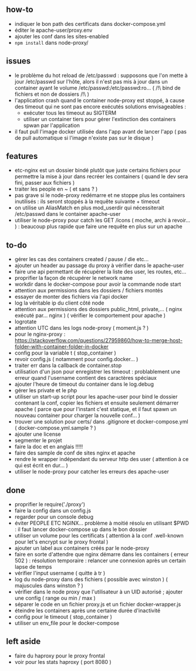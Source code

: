 ## how-to

 - indiquer le bon path des certificats dans docker-compose.yml
 - éditer le apache-user/proxy.env
 - ajouter les conf dans les sites-enabled
 - `npm install` dans node-proxy/


## issues

 - le problème du hot reload de /etc/passwd : supposons que l'on mette à jour /etc/passwd sur l'hôte,
   alors il n'est pas mis à jour dans un container ayant le volume /etc/passwd:/etc/passwd:ro...
   ( /!\ bind de fichiers et non de dossiers /!\ )
 - l'application crash quand le container node-proxy est stoppé, à cause des timeout qui ne sont pas encore exécutés
   solutions envisageables : 
   * exécuter tous les timeout au SIGTERM
   * utiliser un container tiers pour gérer l'extinction des containers spwan par l'application 
 - il faut pull l'image docker utilisée dans l'app avant de lancer l'app ( pas de pull automatique si l'image n'existe pas sur le disque )


## features

 - etc-nginx est un dossier bindé plutôt que juste certains fichiers pour permettre la mise à jour dans recréer les containers 
   ( quand le dev sera fini, passer aux fichiers )
 - traiter les people en ~ ( et sans ? )
 - pas grave si le node-proxy redémarre et ne stoppe plus les containers inutilisés : ils seront stoppés à la requête suivante + timeout
 - on utilise un AliasMatch en plus mod_userdir qui nécessiterait /etc/passwd dans le container apache-user
 - utiliser le node-proxy pour catch les GET /icons ( moche, archi à revoir... ) : beaucoup plus rapide que faire une requête en plus sur un apache


## to-do

 - gérer les cas des containers created / pause / die etc...
 - ajouter un header au passage du proxy à vérifier dans le apache-user
 - faire une api permettant de récupérer la liste des user, les routes, etc...
 - proprifier la façon de récupérer le network name
 - workdir dans le docker-compose pour avoir la commande node start
 - attention aux permissions dans les dossiers / fichiers montés
 - essayer de monter des fichiers via l'api docker
 - log la véritable ip du client côté node
 - attention aux permissions des dossiers public_html, private,... ( nginx exécuté par... nginx ) ( vérifier le comportement pour apache )
 - logrotate
 - attention UTC dans les logs node-proxy ( moment.js ? )
 - pour le nginx-proxy : https://stackoverflow.com/questions/27959860/how-to-merge-host-folder-with-container-folder-in-docker
 - config pour la variable t ( stop_container )
 - revoir config.js ( notamment pour config.docker... )
 - traiter err dans la callback de container.stop
 - utilisation d'un json pour enregistrer les timeout : problablement une erreur quand l'username contient des caractères spéciaux
 - ajouter l'heure de timeout du container dans le log.debug
 - gérer les private et le php
 - utiliser un start-up script pour les apache-user pour bind le dossier contenant la conf, copier les fichiers et ensuite seulement démarrer apache
   ( parce que pour l'instant c'est statique, et il faut spawn un nouveau container pour charger la nouvelle conf... )
 - trouver une solution pour certs/ dans .gitignore et docker-compose.yml ( docker-compose.yml.sample ? )
 - ajouter une license
 - segmenter le projet
 - faire la doc et en anglais !!!!!
 - faire des sample de conf de sites nginx et apache
 - rendre le wrapper indépendant du serveur http des user ( attention à ce qui est écrit en dur... )
 - utiliser le node-proxy pour catcher les erreurs des apache-user


## done

 - proprifier le require('./proxy')
 - faire la config dans un config.js
 - regarder pour un console debug
 - éviter PEOPLE ETC NGINX... problème à moitié résolu en utilisant $PWD : il faut lancer docker-compose up dans le bon dossier
 - utiliser un volume pour les certificats ( attention à la conf .well-known pour let's encrypt sur le proxy frontal )
 - ajouter un label aux containers créés par le node-proxy
 - faire en sorte d'attendre que nginx démarre dans les containers ( erreur 502 ) : résolution temporaire : relancer une connexion après un certain lapse de temps
 - vérifier l'input username ( quitte à tr )
 - log du node-proxy dans des fichiers ( possible avec winston ) ( majuscules dans winston ? )
 - vérifier dans le node proxy que l'utilisateur à un UID autorisé ; ajouter une config ( range ou min / max )
 - séparer le code en un fichier proxy.js et un fichier docker-wrapper.js
 - éteindre les containers après une certaine durée d'inactivité
 - config pour le timeout ( stop_container )
 - utiliser un env_file pour le docker-compose


## left aside

 - faire du haproxy pour le proxy frontal
 - voir pour les stats haproxy ( port 8080 )
